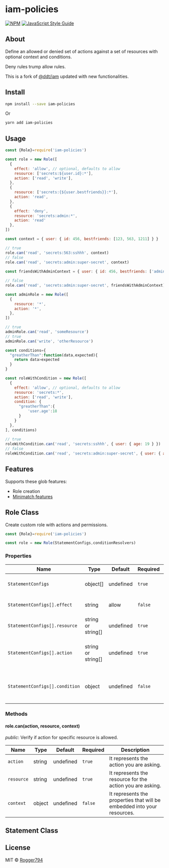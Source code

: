 # iam-policies

> 

[![NPM](https://img.shields.io/npm/v/iam-policies.svg)](https://www.npmjs.com/package/iam-policies) [![JavaScript Style Guide](https://img.shields.io/badge/code_style-standard-brightgreen.svg)](https://standardjs.com)

## About

Define an allowed or denied set of actions against a set of resources with optional context and conditions.

Deny rules trump allow rules.

This is a fork of [@ddt/iam](https://www.npmjs.com/package/@ddt/iam) updated with new functionalities.

## Install

```bash
npm install --save iam-policies
```

Or

```bash
yarn add iam-policies
```

## Usage

```js
const {Role}=require('iam-policies')

const role = new Role([
  {
    effect: 'allow', // optional, defaults to allow
    resource: ['secrets:${user.id}:*'],
    action: ['read', 'write'],
  },
  {
    resource: ['secrets:{${user.bestfriends}}:*'],
    action: 'read',
  },
  {
    effect: 'deny',
    resource: 'secrets:admin:*',
    action: 'read'
  },
])

const context = { user: { id: 456, bestfriends: [123, 563, 1211] } }

// true
role.can('read', 'secrets:563:sshhh', context)
// false
role.can('read', 'secrets:admin:super-secret', context)
 
const friendsWithAdminContext = { user: { id: 456, bestfriends: ['admin'] } }

// false
role.can('read', 'secrets:admin:super-secret', friendsWithAdminContext)

const adminRole = new Role([
  {
    resource: '*',
    action: '*',
  },
])

// true
adminRole.can('read', 'someResource')
// true
adminRole.can('write', 'otherResource')

const conditions={
  "greatherThan":function(data,expected){
    return data>expected
  }
}

const roleWithCondition = new Role([
  {
    effect: 'allow', // optional, defaults to allow
    resource: 'secrets:*',
    action: ['read', 'write'],
    condition: {
      "greatherThan":{
          'user.age':18
      }
    }
  },
], conditions)
 
// true
roleWithCondition.can('read', 'secrets:sshhh', { user: { age: 19 } })
// false
roleWithCondition.can('read', 'secrets:admin:super-secret', { user: { age: 18 } })
```

## Features

Supports these glob features:

* Role creation
* [Minimatch features](https://www.npmjs.com/package/minimatch)

## Role Class

Create custom role with actions and permissions.

```js
const {Role}=require('iam-policies')

const role = new Role(StatementConfigs,conditionResolvers)
```

### Properties

Name | Type | Default | Required|Description
---- | ----- | ------- | ------ | -----------
`StatementConfigs` | object[] | undefined | `true` | It contains permission statements.
`StatementConfigs[].effect` | string | allow | `false` | It allow (`allow`) or deny (`deny`) the action.
`StatementConfigs[].resource` | string or string[] | undefined | `true` | It represents the protected resource.
`StatementConfigs[].action` | string or string[] | undefined | `true` | It represents the action associated to the protected resource.
`StatementConfigs[].condition` | object | undefined | `false` | It contains function condition for each statementConfig.

### Methods

#### role.can(action, resource, context)

*public*: Verify if action for specific resource is allowed.

Name | Type | Default | Required|Description
---- | ----- | ------- | ------ | -----------
`action` | string | undefined | `true` | It represents the action you are asking.
`resource` | string | undefined | `true` | It represents the resource for the action you are asking.
`context` | object | undefined | `false` | It represents the properties that will be embedded into your resources.

## Statement Class

## License

MIT © [Rogger794](https://github.com/Rogger794)
